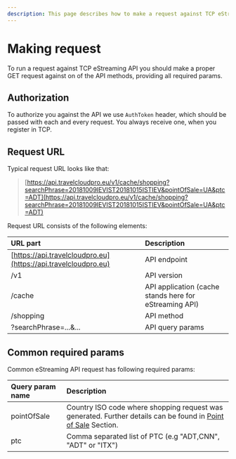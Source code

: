 ```yaml
---
description: This page describes how to make a request against TCP eStreaming API
---
```


# Making request

To run a request against TCP eStreaming API you should make a proper GET request against on of the API methods, providing all required params.

## Authorization

To authorize you against the API we use `AuthToken` header, which should be passed with each and every request. You always receive one, when you register in TCP.

## Request URL

Typical request URL looks like that:

> [https://api.travelcloudpro.eu/v1/cache/shopping?searchPhrase=20181009IEVIST20181015ISTIEV&pointOfSale=UA&ptc=ADT](https://api.travelcloudpro.eu/v1/cache/shopping?searchPhrase=20181009IEVIST20181015ISTIEV&pointOfSale=UA&ptc=ADT)

Request URL consists of the following elements:

| **URL part** | **Description** |
| :--- | :--- |
| [https://api.travelcloudpro.eu](https://api.travelcloudpro.eu) | API endpoint |
| /v1 | API version |
| /cache | API application \(cache stands here for eStreaming API\) |
| /shopping | API method |
| ?searchPhrase=...&... | API query params |

## Common required params

Common eStreaming API request has following required params:

| **Query param name** | **Description** |
| :--- | :--- |
| pointOfSale | Country ISO code where shopping request was generated. Further details can be found in [Point of Sale](./point-of-sale.md) Section. |
| ptc | Comma separated list of PTC \(e.g "ADT,CNN", "ADT" or "ITX"\) |

